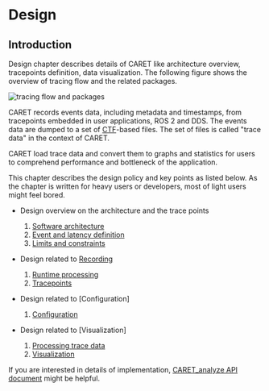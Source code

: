 # Design

## Introduction

Design chapter describes details of CARET like architecture overview, tracepoints definition, data visualization.
The following figure shows the overview of tracing flow and the related packages.

![tracing flow and packages](../imgs/design.drawio.png)

CARET records events data, including metadata and timestamps, from tracepoints embedded in user applications, ROS 2 and DDS.
The events data are dumped to a set of [CTF](https://diamon.org/ctf/)-based files. The set of files is called "trace data" in the context of CARET.

CARET load trace data and convert them to graphs and statistics for users to comprehend performance and bottleneck of the application.

This chapter describes the design policy and key points as listed below. As the chapter is written for heavy users or developers, most of light users might feel bored.

- Design overview on the architecture and the trace points

  1. [Software architecture](./software_architecture/index.md)
  2. [Event and latency definition](./event_and_latency_definitions/index.md)
  3. [Limits and constraints](./limits_and_constraints/index.md)

- Design related to [Recording](../recording/index.md)

  1. [Runtime processing](./runtime_processing/index.md)
  2. [Tracepoints](./trace_points/index.md)

- Design related to [Configuration]

  1. [Configuration](./configuration/index.md)

- Design related to [Visualization]
  1. [Processing trace data](./processing_trace_data/index.md)
  2. [Visualization](./visualizations/index.md)

If you are interested in details of implementation, [CARET_analyze API document](https://tier4.github.io/CARET_analyze/) might be helpful.
